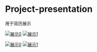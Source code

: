 # Project-presentation

用于简历展示

<!-- ![展示0](https://img.z4a.net/images/2025/04/09/0.gif)
![展示1](https://img.z4a.net/images/2025/04/09/1.gif) -->

[![展示0](https://img.z4a.net/images/2025/04/09/0.gif)](https://img.z4a.net/image/%E5%B1%95%E7%A4%BA0.TO3pz)
[![展示1](https://img.z4a.net/images/2025/04/09/1.gif)](https://img.z4a.net/image/%E5%B1%95%E7%A4%BA1.TOMCO)

[![展示0](https://img.z4a.net/images/2025/04/09/0.md.gif)](https://img.z4a.net/image/%E5%B1%95%E7%A4%BA0.TO3pz)
[![展示1](https://img.z4a.net/images/2025/04/09/1.md.gif)](https://img.z4a.net/image/%E5%B1%95%E7%A4%BA1.TOMCO)
